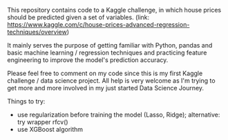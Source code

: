 This repository contains code to a Kaggle challenge, in which house prices should be predicted given a set of variables.
(link: https://www.kaggle.com/c/house-prices-advanced-regression-techniques/overview)

It mainly serves the purpose of getting familiar with Python, pandas and basic machine learning / regression techniques and practicing feature engineering to improve the model's prediction accuracy.

Please feel free to comment on my code since this is my first Kaggle challenge / data science project. All help is very welcome as I'm trying to get more and more involved in my just started Data Science Journey.


Things to try:
  - use regularization before training the model (Lasso, Ridge); alternative: try wrapper rfcv()
  - use XGBoost algorithm 
